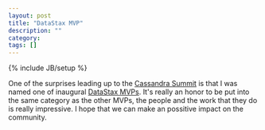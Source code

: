 ```yaml
---
layout: post
title: "DataStax MVP"
description: ""
category:
tags: []
---
```

{% include JB/setup %}

One of the surprises leading up to the [Cassandra Summit](http://www.datastax.com/events/cassandrasummit2012) is that I was named one of inaugural [DataStax MVPs](http://www.datastax.com/mvp). It's really an honor to be put into the same category as the other MVPs, the people and the work that they do is really impressive. I hope that we can make an possitive impact on the community.
